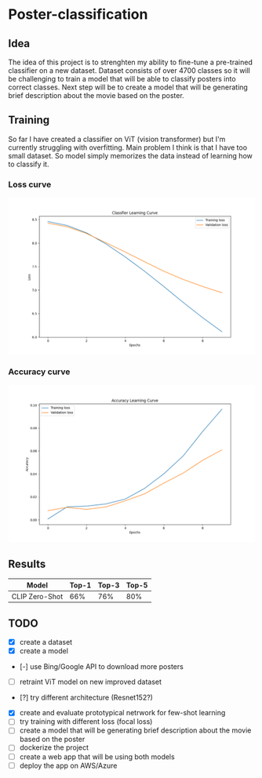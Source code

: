 # Poster-classification

## Idea

The idea of this project is to strenghten my ability to fine-tune a pre-trained classifier on a new dataset.
Dataset consists of over 4700 classes so it will be challenging to train a model that will be able to classify posters into correct classes. Next step will be to create a model that will be generating brief description about the movie based on the poster.

## Training

So far I have created a classifier on ViT (vision transformer) but I'm currently struggling with overfitting.
Main problem I think is that I have too small dataset. So model simply memorizes the data instead of learning how to classify it.

### Loss curve

![Loss curve](vit/Classfier_Learning_Curve.png?raw=true)

### Accuracy curve

![Accuracy curve](vit/Accuracy_Learning_Curve.png?raw=true)

## Results

| Model | Top-1 | Top-3 | Top-5 |
| ----- | ----- | ----- | ----- |
| CLIP Zero-Shot   | 66% | 76% | 80% |



## TODO

- [x] create a dataset
- [x] create a model
- [-] use Bing/Google API to download more posters
- [ ] retraint ViT model on new improved dataset
- [?] try different architecture (Resnet152?)
- [x] create and evaluate prototypical netrwork for few-shot learning
- [ ] try training with different loss (focal loss)
- [ ] create a model that will be generating brief description about the movie based on the poster
- [ ] dockerize the project
- [ ] create a web app that will be using both models
- [ ] deploy the app on AWS/Azure
